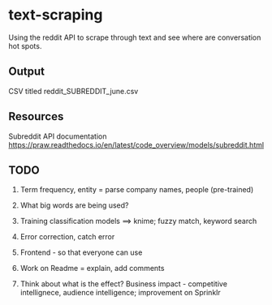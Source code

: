 # text-scraping
Using the reddit API to scrape through text and see where are conversation hot spots.

## Output
CSV titled reddit_SUBREDDIT_june.csv

## Resources
Subreddit API documentation
https://praw.readthedocs.io/en/latest/code_overview/models/subreddit.html


## TODO
1. Term frequency, entity = parse company names, people (pre-trained)

2. What big words are being used?

3. Training classification models ==> knime; fuzzy match, keyword search

4. Error correction, catch error

5. Frontend - so that everyone can use

6. Work on Readme = explain, add comments

7. Think about what is the effect? Business impact - competitive intellignece, audience intelligence; improvement on Sprinklr
